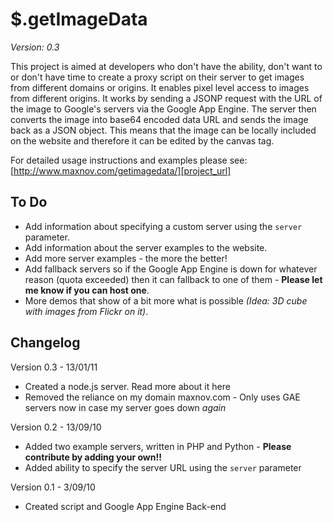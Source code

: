 $.getImageData
==============
*Version: 0.3*

This project is aimed at developers who don't have the ability, don't want to or don't have time to create a proxy script on their server to get images from different domains or origins. It enables pixel level access to images from different origins. It works by sending a JSONP request with the URL of the image to Google's servers via the Google App Engine. The server then converts the image into base64 encoded data URL and sends the image back as a JSON object. This means that the image can be locally included on the website and therefore it can be edited by the canvas tag.

For detailed usage instructions and examples please see: [http://www.maxnov.com/getimagedata/][project_url]

[project_url]: http://www.maxnov.com/getimagedata/

To Do
-----

 * Add information about specifying a custom server using the `server` parameter.
 * Add information about the server examples to the website.
 * Add more server examples - the more the better!
 * Add fallback servers so if the Google App Engine is down for whatever reason (quota exceeded) then it can fallback to one of them - **Please let me know if you can host one**.
 * More demos that show of a bit more what is possible *(Idea: 3D cube with images from Flickr on it)*.

Changelog
---------

Version 0.3 - 13/01/11

 * Created a node.js server. Read more about it here
 * Removed the reliance on my domain maxnov.com - Only uses GAE servers now in case my server goes down *again* 

Version 0.2 - 13/09/10

 * Added two example servers, written in PHP and Python - **Please contribute by adding your own!!**
 * Added ability to specify the server URL using the `server` parameter

Version 0.1 - 3/09/10

 * Created script and Google App Engine Back-end